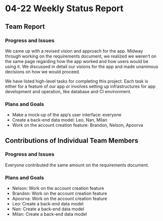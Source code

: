 # 04-22 Weekly Status Report

## Team Report

### Progress and Issues

We came up with a revised vision and approach for the app. Midway through
working on the requirements document, we realized we weren’t on the same page
regarding how the app worked and how users would be using it. We discussed in
detail our visions for the app and made unanimous decisions on how we would
proceed.

We have listed high-level tasks for completing this project. Each task is
either for a feature of our app or involves setting up infrastructures for app
development and operation, like database and CI environment.

### Plans and Goals

- Make a mock-up of the app’s user interface: everyone
- Create a back-end data model: Leo, Nan, Milan
- Work on the account creation feature: Brandon, Nelson, Apoorva

## Contributions of Individual Team Members

### Progress and Issues

Everyone contributed the same amount on the requirements document.

### Plans and Goals

- Nelson: Work on the account creation feature
- Brandon: Work on the account creation feature
- Apoorva: Work on the account creation feature
- Leo: Create a back-end data model
- Nan: Create a back-end data model
- Milan: Create a back-end data model
